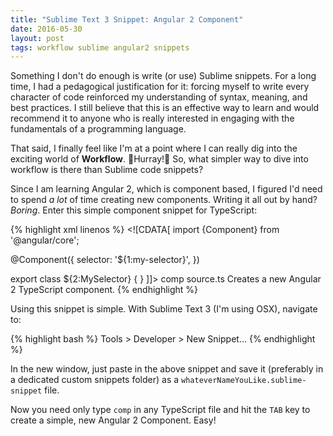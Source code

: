```yaml
---
title: "Sublime Text 3 Snippet: Angular 2 Component"
date: 2016-05-30
layout: post
tags: workflow sublime angular2 snippets
---
```

Something I don't do enough is write (or use) Sublime snippets. For a long time, I had a pedagogical justification for it: forcing myself to write every character of code reinforced my understanding of syntax, meaning, and best practices. I still believe that this is an effective way to learn and would recommend it to anyone who is really interested in engaging with the fundamentals of a programming language.

That said, I finally feel like I'm at a point where I can really dig into the exciting world of **Workflow**. 🌟Hurray!🌟 So, what simpler way to dive into workflow is there than Sublime code snippets?

Since I am learning Angular 2, which is component based, I figured I'd need to spend *a lot* of time creating new components. Writing it all out by hand? *Boring*. Enter this simple component snippet for TypeScript:

{% highlight xml linenos %}
<snippet>
  <content><![CDATA[
import {Component} from '@angular/core';

@Component({
  selector: '${1:my-selector}',
})

export class ${2:MySelector} { }
]]></content>
  <tabTrigger>comp</tabTrigger>
  <scope>source.ts</scope>
  <description>Creates a new Angular 2 TypeScript component.</description>
</snippet>
{% endhighlight %}

Using this snippet is simple. With Sublime Text 3 (I'm using OSX), navigate to:

{% highlight bash %}
Tools > Developer > New Snippet...
{% endhighlight %}

In the new window, just paste in the above snippet and save it (preferably in a dedicated custom snippets folder) as a `whateverNameYouLike.sublime-snippet` file.

 Now you need only type `comp` in any TypeScript file and hit the `TAB` key to create a simple, new Angular 2 Component. Easy!